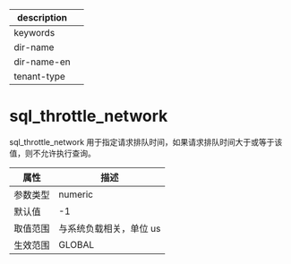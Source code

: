 |description||
|---|---|
|keywords||
|dir-name||
|dir-name-en||
|tenant-type||

# sql_throttle_network

sql_throttle_network 用于指定请求排队时间，如果请求排队时间大于或等于该值，则不允许执行查询。

| **属性** |    **描述**     |
|--------|---------------|
| 参数类型   | numeric       |
| 默认值    | -1            |
| 取值范围   | 与系统负载相关，单位 us |
| 生效范围   | GLOBAL        |
